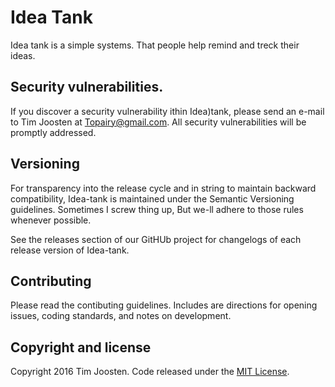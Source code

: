 # Idea Tank
Idea tank is a simple systems. That people help remind and treck their ideas. 

## Security vulnerabilities.
If you discover a security vulnerability ithin Idea)tank, please send an e-mail to Tim Joosten 
at Topairy@gmail.com. All security vulnerabilities will be promptly addressed.


## Versioning 
For transparency into the release cycle and in string to maintain backward compatibility, Idea-tank 
is maintained under the Semantic Versioning guidelines. Sometimes I screw thing up, But we-ll adhere 
to those rules whenever possible. 

See the releases section of our GitHUb project for changelogs of each release version of Idea-tank. 

## Contributing 
Please read the contibuting guidelines. Includes are directions for opening issues, coding standards, 
and notes on development.

## Copyright and license
Copyright 2016 Tim Joosten. Code released under the [MIT License](LICENSE.md).
